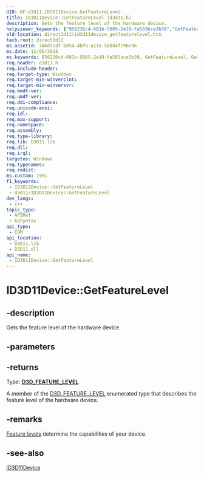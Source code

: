 ```yaml
---
UID: NF:d3d11.ID3D11Device.GetFeatureLevel
title: ID3D11Device::GetFeatureLevel (d3d11.h)
description: Gets the feature level of the hardware device.
helpviewer_keywords: ["956236c4-681b-5005-2e10-fa583bce3b30","GetFeatureLevel","GetFeatureLevel method [Direct3D 11]","GetFeatureLevel method [Direct3D 11]","ID3D11Device interface","ID3D11Device interface [Direct3D 11]","GetFeatureLevel method","ID3D11Device.GetFeatureLevel","ID3D11Device::GetFeatureLevel","d3d11/ID3D11Device::GetFeatureLevel","direct3d11.id3d11device_getfeaturelevel"]
old-location: direct3d11\id3d11device_getfeaturelevel.htm
tech.root: direct3d11
ms.assetid: 746d7cdf-b054-4bfa-a116-5b884fc9bc96
ms.date: 12/05/2018
ms.keywords: 956236c4-681b-5005-2e10-fa583bce3b30, GetFeatureLevel, GetFeatureLevel method [Direct3D 11], GetFeatureLevel method [Direct3D 11],ID3D11Device interface, ID3D11Device interface [Direct3D 11],GetFeatureLevel method, ID3D11Device.GetFeatureLevel, ID3D11Device::GetFeatureLevel, d3d11/ID3D11Device::GetFeatureLevel, direct3d11.id3d11device_getfeaturelevel
req.header: d3d11.h
req.include-header: 
req.target-type: Windows
req.target-min-winverclnt: 
req.target-min-winversvr: 
req.kmdf-ver: 
req.umdf-ver: 
req.ddi-compliance: 
req.unicode-ansi: 
req.idl: 
req.max-support: 
req.namespace: 
req.assembly: 
req.type-library: 
req.lib: D3D11.lib
req.dll: 
req.irql: 
targetos: Windows
req.typenames: 
req.redist: 
ms.custom: 19H1
f1_keywords:
 - ID3D11Device::GetFeatureLevel
 - d3d11/ID3D11Device::GetFeatureLevel
dev_langs:
 - c++
topic_type:
 - APIRef
 - kbSyntax
api_type:
 - COM
api_location:
 - D3D11.lib
 - D3D11.dll
api_name:
 - ID3D11Device::GetFeatureLevel
---
```


# ID3D11Device::GetFeatureLevel


## -description

Gets the feature level of the hardware device.

## -parameters

## -returns

Type: <b><a href="/windows/desktop/api/d3dcommon/ne-d3dcommon-d3d_feature_level">D3D_FEATURE_LEVEL</a></b>

A member of the <a href="/windows/desktop/api/d3dcommon/ne-d3dcommon-d3d_feature_level">D3D_FEATURE_LEVEL</a> enumerated type that describes the feature level of the hardware device.

## -remarks

<a href="/windows/desktop/direct3d11/overviews-direct3d-11-devices-downlevel-intro">Feature levels</a> determine the capabilities of your device.

## -see-also

<a href="/windows/desktop/api/d3d11/nn-d3d11-id3d11device">ID3D11Device</a>

